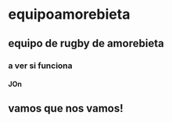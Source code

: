 # equipoamorebieta
## equipo de rugby de amorebieta
### a ver si funciona
#### JOn
## vamos que nos vamos!